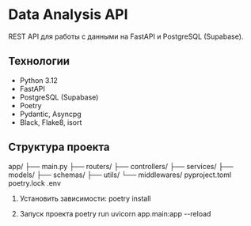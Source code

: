 # Data Analysis API

REST API для работы с данными на FastAPI и PostgreSQL (Supabase).

## Технологии

- Python 3.12
- FastAPI
- PostgreSQL (Supabase)
- Poetry
- Pydantic, Asyncpg
- Black, Flake8, isort

## Структура проекта

app/
├── main.py
├── routers/
├── controllers/
├── services/
├── models/
├── schemas/
├── utils/
└── middlewares/
pyproject.toml
poetry.lock
.env

1. Установить зависимости:
poetry install 

2. Запуск проекта
poetry run uvicorn app.main:app --reload

